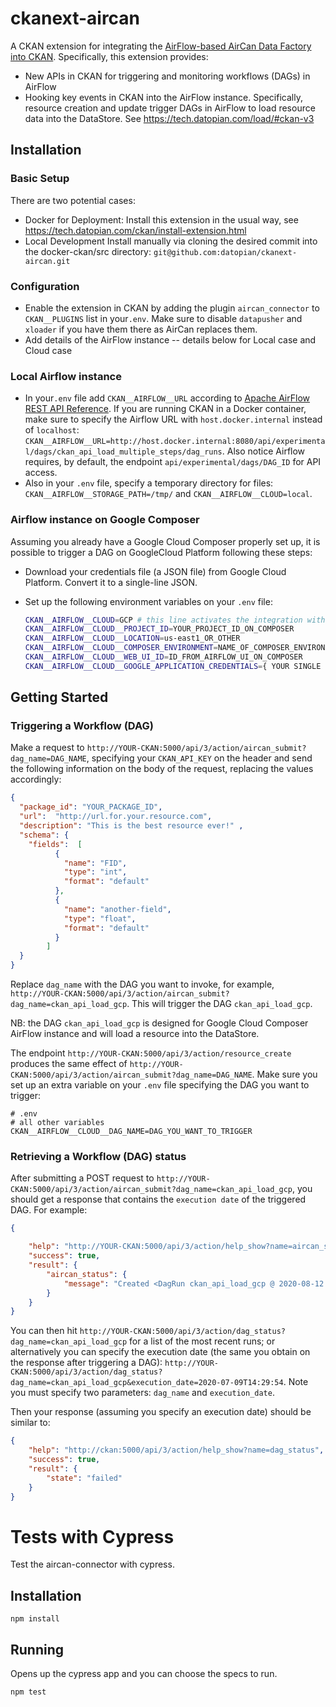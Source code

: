 # ckanext-aircan

A CKAN extension for integrating the [AirFlow-based AirCan Data Factory into CKAN][aircan]. Specifically, this extension provides:

[aircan]: https://tech.datopian.com/flows/#ckan-v3

* New APIs in CKAN for triggering and monitoring workflows (DAGs) in AirFlow
* Hooking key events in CKAN into the AirFlow instance. Specifically, resource creation and update trigger DAGs in AirFlow to load resource data into the DataStore. See https://tech.datopian.com/load/#ckan-v3

## Installation

### Basic Setup

There are two potential cases:

* Docker for Deployment: Install this extension in the usual way, see https://tech.datopian.com/ckan/install-extension.html
* Local Development Install manually via cloning the desired commit into the docker-ckan/src directory: `git@github.com:datopian/ckanext-aircan.git`

### Configuration

* Enable the extension in CKAN by adding the plugin `aircan_connector` to `CKAN__PLUGINS` list in your`.env`. Make sure to disable `datapusher` and `xloader` if you have them there as AirCan replaces them.
* Add details of the AirFlow instance -- details below for Local case and Cloud case

### Local Airflow instance
 
* In your`.env` file add  `CKAN__AIRFLOW__URL` according to [Apache AirFlow REST API Reference](https://airflow.apache.org/docs/stable/rest-api-ref#post--api-experimental-dags--DAG_ID--dag_runs). If you are running CKAN in a Docker container, make sure to specify the Airflow URL with `host.docker.internal` instead of `localhost`: `CKAN__AIRFLOW__URL=http://host.docker.internal:8080/api/experimental/dags/ckan_api_load_multiple_steps/dag_runs`. Also notice Airflow requires, by default, the endpoint `api/experimental/dags/DAG_ID` for API access.
* Also in your `.env` file, specify a temporary directory for files: `CKAN__AIRFLOW__STORAGE_PATH=/tmp/` and `CKAN__AIRFLOW__CLOUD=local`. 

### Airflow instance on Google Composer

Assuming you already have a Google Cloud Composer properly set up, it is possible to trigger a DAG on GoogleCloud Platform following these steps:

* Download your credentials file (a JSON file) from Google Cloud Platform. Convert it to a single-line JSON.
* Set up the following environment variables on your `.env` file:

  ```bash
  CKAN__AIRFLOW__CLOUD=GCP # this line activates the integration with GCP
  CKAN__AIRFLOW__CLOUD__PROJECT_ID=YOUR_PROJECT_ID_ON_COMPOSER
  CKAN__AIRFLOW__CLOUD__LOCATION=us-east1_OR_OTHER
  CKAN__AIRFLOW__CLOUD__COMPOSER_ENVIRONMENT=NAME_OF_COMPOSER_ENVIRONMENT
  CKAN__AIRFLOW__CLOUD__WEB_UI_ID=ID_FROM_AIRFLOW_UI_ON_COMPOSER
  CKAN__AIRFLOW__CLOUD__GOOGLE_APPLICATION_CREDENTIALS={ YOUR SINGLE LINE CREDENTIALS JSON FILE }
  ``` 

## Getting Started

### Triggering a Workflow (DAG)

Make a request to `http://YOUR-CKAN:5000/api/3/action/aircan_submit?dag_name=DAG_NAME`, specifying your `CKAN_API_KEY` on the header and send the following information on the body of the request, replacing the values accordingly:

```json
{
  "package_id": "YOUR_PACKAGE_ID",
  "url":  "http://url.for.your.resource.com",
  "description": "This is the best resource ever!" ,
  "schema": {
    "fields":  [
          {
            "name": "FID",
            "type": "int",
            "format": "default"
          },
          {
            "name": "another-field",
            "type": "float",
            "format": "default"
          }
        ]
  }
}
```

Replace `dag_name` with the DAG you want to invoke, for example, `http://YOUR-CKAN:5000/api/3/action/aircan_submit?dag_name=ckan_api_load_gcp`. This will trigger the DAG `ckan_api_load_gcp`.

NB: the DAG `ckan_api_load_gcp` is designed for Google Cloud Composer AirFlow instance and will load a resource into the DataStore.

The endpoint `http://YOUR-CKAN:5000/api/3/action/resource_create` produces the same effect of `http://YOUR-CKAN:5000/api/3/action/aircan_submit?dag_name=DAG_NAME`. Make sure you set up an extra variable on your `.env` file specifying the DAG you want to trigger:

```
# .env
# all other variables
CKAN__AIRFLOW__CLOUD__DAG_NAME=DAG_YOU_WANT_TO_TRIGGER
```

### Retrieving a Workflow (DAG) status

After submitting a POST request to `http://YOUR-CKAN:5000/api/3/action/aircan_submit?dag_name=ckan_api_load_gcp`, you should get a response that contains the `execution date` of the triggered DAG. For example:

```json
{

    "help": "http://YOUR-CKAN:5000/api/3/action/help_show?name=aircan_submit",
    "success": true,
    "result": {
        "aircan_status": {
            "message": "Created <DagRun ckan_api_load_gcp @ 2020-08-12 00:56:59+00:00: manual__2020-08-12T00:56:59+00:00, externally triggered: True>"
        }
    }
}
```

You can then hit `http://YOUR-CKAN:5000/api/3/action/dag_status?dag_name=ckan_api_load_gcp` for a list of the most recent runs; or alternatively you can specify the execution date (the same you obtain on the response after triggering a DAG): `http://YOUR-CKAN:5000/api/3/action/dag_status?dag_name=ckan_api_load_gcp&execution_date=2020-07-09T14:29:54`. Note you must specify two parameters: `dag_name` and `execution_date`.

Then your response (assuming you specify an execution date) should be similar to:

```json
{
    "help": "http://ckan:5000/api/3/action/help_show?name=dag_status",
    "success": true,
    "result": {
        "state": "failed"
    }
}
```

# Tests with Cypress

Test the aircan-connector with cypress.

## Installation

`npm install`

## Running

Opens up the cypress app and you can choose the specs to run.

`npm test`
